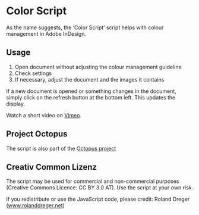 ﻿# Color Script

As the name suggests, the ‘Color Script’ script helps with colour management in Adobe InDesign.

## Usage

1. Open document without adjusting the colour management guideline
2. Check settings
3. If necessary, adjust the document and the images it contains

If a new document is opened or something changes in the document, simply click on the refresh button at the bottom left. This updates the display.

Watch a short video on [Vimeo](http://vimeo.com/73465277).

## Project Octopus

The script is also part of the [Octopus project](https://www.project-octopus.net/colorscript/)

## Creativ Common Lizenz

The script may be used for commercial and non-commercial purposes (Creative Commons Licence: CC BY 3.0 AT). Use the script at your own risk.

If you redistribute or use the JavaScript code, please credit: Roland Dreger (www.rolanddreger.net)